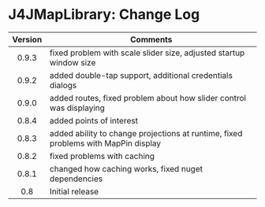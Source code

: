 # J4JMapLibrary: Change Log

|Version|Comments|
|:-----:|--------|
|0.9.3|fixed problem with scale slider size, adjusted startup window size|
|0.9.2|added double-tap support, additional credentials dialogs|
|0.9.0|added routes, fixed problem about how slider control was displaying|
|0.8.4|added points of interest|
|0.8.3|added ability to change projections at runtime, fixed problems with MapPin display|
|0.8.2|fixed problems with caching|
|0.8.1|changed how caching works, fixed nuget dependencies|
|0.8|Initial release|
